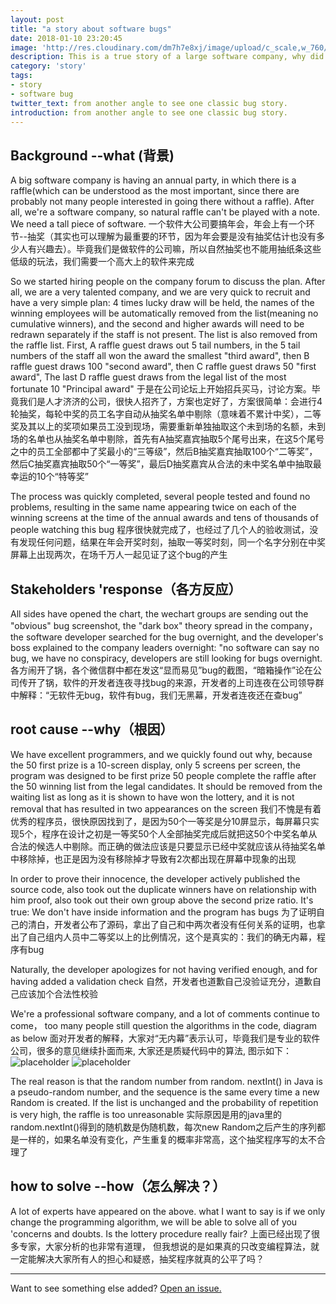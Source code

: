 ```yaml
---
layout: post
title: "a story about software bugs"
date: 2018-01-10 23:20:45
image: 'http://res.cloudinary.com/dm7h7e8xj/image/upload/c_scale,w_760/v1502757949/o-sombra_xyw4wq.jpg'
description: This is a true story of a large software company, why did the bug occur, is the lack of unit testing, system testing? No TDD or ATDD? Are we missing RCA and EDA? I think maybe as a large company this aspect is very professional, I want to look at this from another angle
category: 'story'
tags:
- story
- software bug
twitter_text: from another angle to see one classic bug story.
introduction: from another angle to see one classic bug story.
---
```



## Background --what (背景)
A big software company is having an annual party, in which there is a raffle(which can be understood as the most important, since there are probably not many people interested in going there without a raffle). After all, we're a software company, so natural raffle can't be played with a note. We need a tall piece of software.
一个软件大公司要搞年会，年会上有一个环节--抽奖（其实也可以理解为最重要的环节，因为年会要是没有抽奖估计也没有多少人有兴趣去）。毕竟我们是做软件的公司嘛，所以自然抽奖也不能用抽纸条这些低级的玩法，我们需要一个高大上的软件来完成

So we started hiring people on the company forum to discuss the plan. After all, we are a very talented company, and we are very quick to recruit and have a very simple plan: 4 times lucky draw will be held, the names of the winning employees will be automatically removed from the list(meaning no cumulative winners), and the second and higher awards will need to be redrawn separately if the staff is not present. The list is also removed from the raffle list. First, A raffle guest draws out 5 tail numbers, in the 5 tail numbers of the staff all won the award the smallest "third award", then B raffle guest draws 100 "second award", then C raffle guest draws 50 "first award", The last D raffle guest draws from the legal list of the most fortunate 10 "Principal award"
于是在公司论坛上开始招兵买马，讨论方案。毕竟我们是人才济济的公司，很快人招齐了，方案也定好了，方案很简单：会进行4轮抽奖，每轮中奖的员工名字自动从抽奖名单中剔除（意味着不累计中奖），二等奖及其以上的奖项如果员工没到现场，需要重新单独抽取这个未到场的名额，未到场的名单也从抽奖名单中剔除，首先有A抽奖嘉宾抽取5个尾号出来，在这5个尾号之中的员工全部都中了奖最小的“三等级”，然后B抽奖嘉宾抽取100个“二等奖”，然后C抽奖嘉宾抽取50个“一等奖”，最后D抽奖嘉宾从合法的未中奖名单中抽取最幸运的10个“特等奖”


The process was quickly completed, several people tested and found no problems, resulting in the same name appearing twice on each of the winning screens at the time of the annual awards and tens of thousands of people watching this bug
程序很快就完成了，也经过了几个人的验收测试，没有发现任何问题，结果在年会开奖时刻，抽取一等奖时刻，同一个名字分别在中奖屏幕上出现两次，在场千万人一起见证了这个bug的产生



## Stakeholders 'response（各方反应）

All sides have opened the chart, the wechart groups are sending out the "obvious" bug screenshot, the "dark box" theory spread in the company，the software developer searched for the bug overnight, and the developer's boss explained to the company leaders overnight: "no software can say no bug, we have no conspiracy, developers are still looking for bugs overnight.
各方闹开了锅，各个微信群中都在发这“显而易见”bug的截图，“暗箱操作”论在公司传开了锅，软件的开发者连夜寻找bug的来源，开发者的上司连夜在公司领导群中解释：“无软件无bug，软件有bug，我们无黑幕，开发者连夜还在查bug”



## root cause --why（根因）
We have excellent programmers, and we quickly found out why, because the 50 first prize is a 10-screen display, only 5 screens per screen, the program was designed to be first prize 50 people complete the raffle after the 50 winning list from the legal candidates. It should be removed from the waiting list as long as it is shown to have won the lottery, and it is not removal that has resulted in two appearances on the screen
我们不愧是有着优秀的程序员，很快原因找到了，是因为50个一等奖是分10屏显示，每屏幕只实现5个，程序在设计之初是一等奖50个人全部抽奖完成后就把这50个中奖名单从合法的候选人中剔除。而正确的做法应该是只要显示已经中奖就应该从待抽奖名单中移除掉，也正是因为没有移除掉才导致有2次都出现在屏幕中现象的出现

In order to prove their innocence, the developer actively published the source code, also took out the duplicate winners have on relationship with him proof, also took out their own group above the second prize ratio. It's true: We don't have inside information and the program has bugs
为了证明自己的清白，开发者公布了源码，拿出了自己和中两次者没有任何关系的证明，也拿出了自己组内人员中二等奖以上的比例情况，这个是真实的：我们的确无内幕，程序有bug


Naturally, the developer apologizes for not having verified enough, and for having added a validation check
自然，开发者也道歉自己没验证充分，道歉自己应该加个合法性校验

We're a professional software company, and a lot of comments continue to come， too many people still question the algorithms in the code, diagram as below
面对开发者的解释，大家对“无内幕”表示认可，毕竟我们是专业的软件公司，很多的意见继续扑面而来, 大家还是质疑代码中的算法, 图示如下：
![placeholder](http://res.cloudinary.com/wangliyao518/image/upload/v1520338606/comments1_r26tav.png "comments 1 image")
![placeholder](http://res.cloudinary.com/wangliyao518/image/upload/v1520338606/comments2_wqvh8k.png "comments 2 image")

The real reason is that the random number from random. nextInt() in Java is a pseudo-random number, and the sequence is the same every time a new Random is created. If the list is unchanged and the probability of repetition is very high, the raffle is too unreasonable
实际原因是用的java里的random.nextInt()得到的随机数是伪随机数，每次new Random之后产生的序列都是一样的，如果名单没有变化，产生重复的概率非常高，这个抽奖程序写的太不合理了


## how to solve --how（怎么解决？）
A lot of experts have appeared on the above. what I want to say is if we only change the programming algorithm, we will be able to solve all of you 'concerns and doubts. Is the lottery procedure really fair?
上面已经出现了很多专家，大家分析的也非常有道理， 但我想说的是如果真的只改变编程算法，就一定能解决大家所有人的担心和疑惑，抽奖程序就真的公平了吗？

-----

Want to see something else added? <a href="https://github.com/wangliyao518/blog/issues/new">Open an issue.</a>















